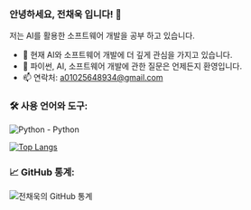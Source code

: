 ### 안녕하세요, 전채욱 입니다! 👋

저는 AI를 활용한 소프트웨어 개발을 공부 하고 있습니다.

- 🌱 현재 AI와 소프트웨어 개발에 더 깊게 관심을 가지고 있습니다.
- 💬 파이썬, AI, 소프트웨어 개발에 관한 질문은 언제든지 환영입니다.
- 📫 연락처: a01025648934@gmail.com

### 🛠️ 사용 언어와 도구:

![Python](https://img.shields.io/badge/-Python-333333?style=flat&logo=python) - Python

[![Top Langs](https://github-readme-stats.vercel.app/api/top-langs/?username=ETTE154&layout=compact)](https://github.com/anuraghazra/github-readme-stats)

### 📈 GitHub 통계:

![전채욱의 GitHub 통계](https://github-readme-stats.vercel.app/api?username=ETTE154&show_icons=true&theme=radical)
